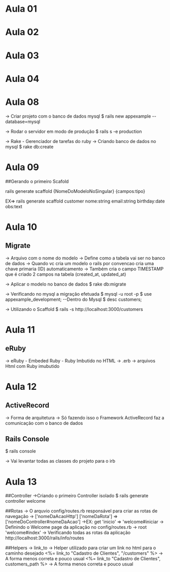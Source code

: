# Aula 01
# Aula 02
# Aula 03
# Aula 04

# Aula 08
-> Criar projeto com o banco de dados mysql
$ rails new appexample --database=mysql

-> Rodar o servidor em modo de produção
$ rails s -e production

-> Rake - Gerenciador de tarefas do ruby
-> Criando banco de dados no mysql
$ rake db:create


# Aula 09 

##Gerando o primeiro Scafold

rails generate scaffold {NomeDoModeloNoSingular} {campos:tipo}

EX=> rails generate scaffold customer nome:string email:string birthday:date obs:text


# Aula 10

## Migrate 

-> Arquivo com o nome do modelo -> Define como a tabela vai ser no banco de dados
-> Quando vc cria um modelo o rails por convencao cria uma chave primaria (ID) automaticamento
-> Também cria o campo TIMESTAMP que é criado 2 campos na tabela (created_at, updated_at)

-> Aplicar o modelo no banco de dados
$ rake db:migrate

-> Verificando no mysql a migração efetuada
$ mysql -u root -p
$ use appexample_development; --Dentro do Mysql
$ desc customers;

-> Utilizando o Scaffold
$ rails -s 
http://localhost:3000/customers 


# Aula 11


## eRuby
-> eRuby - Embeded Ruby - Ruby Imbutido no HTML
-> .erb -> arquivos Html com Ruby imubutido

# Aula 12

## ActiveRecord
-> Forma de arquitetura
-> Só fazendo isso o Framework ActiveRecord faz a comunicação com o banco de dados

## Rails Console
$ rails console

-> Vai levantar todas as classes do projeto para o irb


# Aula 13

##Controller
->Criando o primeiro Controller isolado
$ rails generate controller welcome

##Rotas
-> O arquvio config/routes.rb responsável para criar as rotas de navegação
-> ['nomeDaAcaoHttp'] ['nomeDaRota'] => ['nomeDoController#nomeDaAcao']
->EX: get 'inicio' => 'welcome#iniciar
-> Definindo o Welcome page da aplicação no config/routes.rb
-> root 'welcome#index'
-> Verificando todas as rotas da aplicação
http://localhost:3000/rails/info/routes

##Helpers
-> link_to -> Helper utilizado para criar um link no html para o caminho desejado
<%= link_to "Cadastro de Clientes", "/customers" %> -> A forma menos correta e pouco usual
<%= link_to "Cadastro de Clientes", customers_path %> -> A forma menos correta e pouco usual







